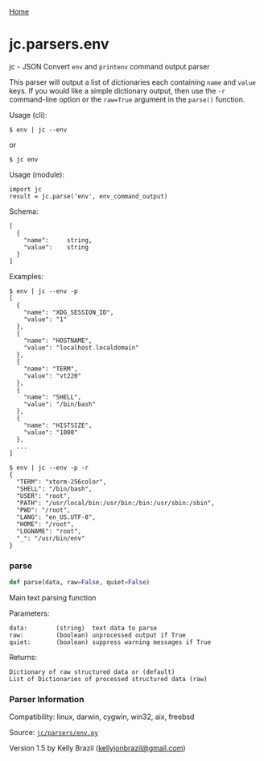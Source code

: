 [Home](https://kellyjonbrazil.github.io/jc/)
<a id="jc.parsers.env"></a>

# jc.parsers.env

jc - JSON Convert `env` and `printenv` command output parser

This parser will output a list of dictionaries each containing `name` and
`value` keys. If you would like a simple dictionary output, then use the
`-r` command-line option or the `raw=True` argument in the `parse()`
function.

Usage (cli):

    $ env | jc --env

or

    $ jc env

Usage (module):

    import jc
    result = jc.parse('env', env_command_output)

Schema:

    [
      {
        "name":     string,
        "value":    string
      }
    ]

Examples:

    $ env | jc --env -p
    [
      {
        "name": "XDG_SESSION_ID",
        "value": "1"
      },
      {
        "name": "HOSTNAME",
        "value": "localhost.localdomain"
      },
      {
        "name": "TERM",
        "value": "vt220"
      },
      {
        "name": "SHELL",
        "value": "/bin/bash"
      },
      {
        "name": "HISTSIZE",
        "value": "1000"
      },
      ...
    ]

    $ env | jc --env -p -r
    {
      "TERM": "xterm-256color",
      "SHELL": "/bin/bash",
      "USER": "root",
      "PATH": "/usr/local/bin:/usr/bin:/bin:/usr/sbin:/sbin",
      "PWD": "/root",
      "LANG": "en_US.UTF-8",
      "HOME": "/root",
      "LOGNAME": "root",
      "_": "/usr/bin/env"
    }

<a id="jc.parsers.env.parse"></a>

### parse

```python
def parse(data, raw=False, quiet=False)
```

Main text parsing function

Parameters:

    data:        (string)  text data to parse
    raw:         (boolean) unprocessed output if True
    quiet:       (boolean) suppress warning messages if True

Returns:

    Dictionary of raw structured data or (default)
    List of Dictionaries of processed structured data (raw)

### Parser Information
Compatibility:  linux, darwin, cygwin, win32, aix, freebsd

Source: [`jc/parsers/env.py`](https://github.com/kellyjonbrazil/jc/blob/master/jc/parsers/env.py)

Version 1.5 by Kelly Brazil (kellyjonbrazil@gmail.com)
